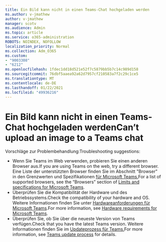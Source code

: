 ```yaml
---
title: Ein Bild kann nicht in einen Teams-Chat hochgeladen werden
ms.author: v-jmathew
author: v-jmathew
manager: scotv
ms.audience: Admin
ms.topic: article
ms.service: o365-administration
ROBOTS: NOINDEX, NOFOLLOW
localization_priority: Normal
ms.collection: Adm_O365
ms.custom:
- "9003308"
- "6212"
ms.openlocfilehash: 1fdec1dd18d521e52f7c5879bb5b7c14c989d158
ms.sourcegitcommit: 76dbf5aaea92a62d7957cf210583a7f2c29c1ce5
ms.translationtype: MT
ms.contentlocale: de-DE
ms.lasthandoff: 01/22/2021
ms.locfileid: "49936216"
---
```

# <a name="cant-upload-an-image-to-a-teams-chat"></a><span data-ttu-id="5f774-102">Ein Bild kann nicht in einen Teams-Chat hochgeladen werden</span><span class="sxs-lookup"><span data-stu-id="5f774-102">Can’t upload an image to a Teams chat</span></span>

<span data-ttu-id="5f774-103">Vorschläge zur Problembehandlung:</span><span class="sxs-lookup"><span data-stu-id="5f774-103">Troubleshooting suggestions:</span></span>

- <span data-ttu-id="5f774-104">Wenn Sie Teams im Web verwenden, probieren Sie einen anderen Browser aus.</span><span class="sxs-lookup"><span data-stu-id="5f774-104">If you are using Teams on the web, try a different browser.</span></span> <span data-ttu-id="5f774-105">Eine Liste der unterstützten Browser finden Sie im Abschnitt "Browser" in den Grenzwerten und Spezifikationen [für Microsoft Teams.](https://docs.microsoft.com/microsoftteams/limits-specifications-teams)</span><span class="sxs-lookup"><span data-stu-id="5f774-105">For a list of supported browsers, see the “Browsers” section of [Limits and specifications for Microsoft Teams](https://docs.microsoft.com/microsoftteams/limits-specifications-teams).</span></span>
- <span data-ttu-id="5f774-106">Überprüfen Sie die Kompatibilität der Hardware und des Betriebssystems.</span><span class="sxs-lookup"><span data-stu-id="5f774-106">Check the compatibility of your hardware and OS.</span></span> <span data-ttu-id="5f774-107">Weitere Informationen finden Sie unter [Hardwareanforderungen für Microsoft Teams](https://docs.microsoft.com/microsoftteams/hardware-requirements-for-the-teams-app).</span><span class="sxs-lookup"><span data-stu-id="5f774-107">For more information, see [Hardware requirements for Microsoft Teams](https://docs.microsoft.com/microsoftteams/hardware-requirements-for-the-teams-app).</span></span>
- <span data-ttu-id="5f774-108">Überprüfen Sie, ob Sie über die neueste Version von Teams verfügen.</span><span class="sxs-lookup"><span data-stu-id="5f774-108">Check that you have the latest Teams version.</span></span> <span data-ttu-id="5f774-109">Weitere Informationen finden Sie im [Updateprozess für Teams.](https://docs.microsoft.com/microsoftteams/teams-client-update)</span><span class="sxs-lookup"><span data-stu-id="5f774-109">For more information, see [Teams update process](https://docs.microsoft.com/microsoftteams/teams-client-update) for details.</span></span>
